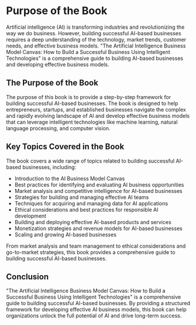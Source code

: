 Purpose of the Book
============================================

Artificial intelligence (AI) is transforming industries and revolutionizing the way we do business. However, building successful AI-based businesses requires a deep understanding of the technology, market trends, customer needs, and effective business models. "The Artificial Intelligence Business Model Canvas: How to Build a Successful Business Using Intelligent Technologies" is a comprehensive guide to building AI-based businesses and developing effective business models.

The Purpose of the Book
-----------------------

The purpose of this book is to provide a step-by-step framework for building successful AI-based businesses. The book is designed to help entrepreneurs, startups, and established businesses navigate the complex and rapidly evolving landscape of AI and develop effective business models that can leverage intelligent technologies like machine learning, natural language processing, and computer vision.

Key Topics Covered in the Book
------------------------------

The book covers a wide range of topics related to building successful AI-based businesses, including:

* Introduction to the AI Business Model Canvas
* Best practices for identifying and evaluating AI business opportunities
* Market analysis and competitive intelligence for AI-based businesses
* Strategies for building and managing effective AI teams
* Techniques for acquiring and managing data for AI applications
* Ethical considerations and best practices for responsible AI development
* Building and deploying effective AI-based products and services
* Monetization strategies and revenue models for AI-based businesses
* Scaling and growing AI-based businesses

From market analysis and team management to ethical considerations and go-to-market strategies, this book provides a comprehensive guide to building successful AI-based businesses.

Conclusion
----------

"The Artificial Intelligence Business Model Canvas: How to Build a Successful Business Using Intelligent Technologies" is a comprehensive guide to building successful AI-based businesses. By providing a structured framework for developing effective AI business models, this book can help organizations unlock the full potential of AI and drive long-term success.
